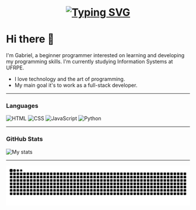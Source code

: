 <h1 align="center">
  <a href="https://git.io/typing-svg">
  <img src="https://readme-typing-svg.demolab.com?font=Montserrat&weight=500&size=30&pause=500&color=F74F1D&background=FFBB1F00&vCenter=true&center=true&multiline=true&width=440&height=200&lineHeight=40&lines=The+power+of+programming;Always+evolving" alt="Typing SVG" />
</a>

</h1>









<h1>Hi there 👋</h1> 

<p>I'm Gabriel, a beginner programmer interested on learning and developing my programming skills. I'm currently studying Information Systems at UFRPE.</p> 
  <ul> 
    <li>I love technology and the art of programming.</li>
    <li>My main goal it's to work as a full-stack developer.</li>
  </ul>
   
---

### Languages

<img 
    allign='left'
    width='40px'
    title='HTML'
    src="https://cdn.jsdelivr.net/gh/devicons/devicon@latest/icons/html5/html5-original.svg" 
/>
<img 
    allign='left'
    width='40px'
    title='CSS'
    src="https://cdn.jsdelivr.net/gh/devicons/devicon@latest/icons/css3/css3-original.svg" 
/>
<img 
    allign='left'
    width='40px'
    title='JavaScript'
    src="https://cdn.jsdelivr.net/gh/devicons/devicon@latest/icons/javascript/javascript-original.svg" 
/>
<img 
    allign='left'
    width='40px'
    title='Python'
    src="https://cdn.jsdelivr.net/gh/devicons/devicon@latest/icons/python/python-original.svg" 
/>

---

### GitHub Stats
![My stats](https://github-readme-stats.vercel.app/api?username=GEA1903&show_icons=true&theme=radical)

---


<picture>
  <source media="(prefers-color-scheme: dark)" srcset="https://raw.githubusercontent.com/GEA1903/GEA1903/output/github-contribution-grid-snake-dark.svg">
  <source media="(prefers-color-scheme: light)" srcset="https://raw.githubusercontent.com/GEA1903/GEA1903/output/github-contribution-grid-snake.svg">
  <img alt="github contribution grid snake animation" src="https://raw.githubusercontent.com/GEA1903/GEA1903/output/github-contribution-grid-snake.svg">
</picture>


